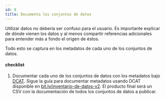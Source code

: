 ```yaml
---
id: 8
title: Documenta los conjuntos de datos
---
```


Utilizar datos no debería ser confuso para el usuario. Es importante explicar de dónde vienen los datos y al menos compartir referencias adicionales para entender más a fondo el origen de éstos.

Todo esto se captura en los metadatos de cada uno de los conjuntos de datos.

#### checklist
1. Documentar cada uno de los conjuntos de datos con los metadatos bajo [DCAT](http://www.w3.org/TR/vocab-dcat/). Sigue la guía para documentar metadatos usando DCAT disponible en [bit.ly/inventario-de-datos-v2](http://bit.ly/inventario-de-datos-v2). El producto final será un CSV con la documentación de todos los conjuntos de datos a publicar.

